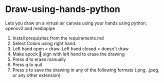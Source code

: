 # Draw-using-hands-python
Lets you draw on a virtual air canvas using your hands using python, opencv2 and mediapipe

1. Install prequisites from the requirements.md
2. Select Colors using right hand.
3. Left hand open = draw. Left hand closed = doesn't draw
4. Make spock 🖖 sign with left hand to erase the drawing
5. Press d to erase manually
6. Press q to quit
7. Press s to save the drawing in any of the following formats (.png, .jpeg, or any other extension)
